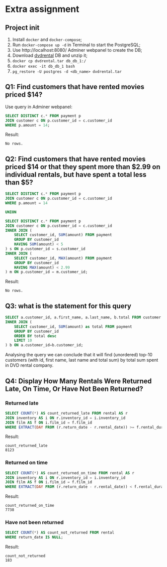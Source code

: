# Extra assignment
## Project init
1. Install `docker` and `docker-compose`;
1. Run `docker-compose up -d` in Terminal to start the PostgreSQL;
1. Use http://localhost:8080/ Adminer webpanel to create the DB;
1. Download [dvdrental](https://www.postgresqltutorial.com/wp-content/uploads/2019/05/dvdrental.zip) DB and unzip it;
1. `docker cp dvdrental.tar db_db_1:/`
1. `docker exec -it db_db_1 bash`
1. `pg_restore -U postgres -d <db_name> dvdrental.tar`

## Q1: Find customers that have rented movies priced $14?
Use query in Adminer webpanel:
```sql
SELECT DISTINCT c.* FROM payment p
JOIN customer c ON p.customer_id = c.customer_id
WHERE p.amount = 14;
```

Result:
```
No rows.
```

## Q2: Find customers that have rented movies priced $14 or that they spent more than $2.99 on individual rentals, but have spent a total less than $5?
```sql
SELECT DISTINCT c.* FROM payment p
JOIN customer c ON p.customer_id = c.customer_id
WHERE p.amount = 14

UNION

SELECT DISTINCT c.* FROM payment p
JOIN customer c ON p.customer_id = c.customer_id
INNER JOIN (
    SELECT customer_id, SUM(amount) FROM payment
    GROUP BY customer_id
    HAVING SUM(amount) < 5
) s ON p.customer_id = s.customer_id
INNER JOIN (
    SELECT customer_id, MAX(amount) FROM payment
    GROUP BY customer_id
    HAVING MAX(amount) < 2.99
) m ON p.customer_id = m.customer_id;
```

Result:
```
No rows.
```

## Q3: what is the statement for this query
```sql
SELECT a.customer_id, a.first_name, a.last_name, b.total FROM customer a 
INNER JOIN (
    SELECT customer_id, SUM(amount) as total FROM payment 
    GROUP BY customer_id 
    ORDER BY total desc 
    LIMIT 10
) b ON a.customer_id=b.customer_id;
```
Analysing the query we can conclude that it will find (unordered) top-10 customers (with id, first name, last name and total sum) by total sum spent in DVD rental company.

## Q4: Display How Many Rentals Were Returned Late, On Time, Or Have Not Been Returned?
### Returned late
```sql
SELECT COUNT(*) AS count_returned_late FROM rental AS r
JOIN inventory AS i ON r.inventory_id = i.inventory_id
JOIN film AS f ON i.film_id = f.film_id
WHERE EXTRACT(DAY FROM (r.return_date - r.rental_date)) >= f.rental_duration;
```

Result:
```
count_returned_late
8123
```

### Returned on time
```sql
SELECT COUNT(*) AS count_returned_on_time FROM rental AS r
JOIN inventory AS i ON r.inventory_id = i.inventory_id
JOIN film AS f ON i.film_id = f.film_id
WHERE EXTRACT(DAY FROM (r.return_date - r.rental_date)) < f.rental_duration;
```

Result:
```
count_returned_on_time
7738
```

### Have not been returned
```sql
SELECT COUNT(*) AS count_not_returned FROM rental
WHERE return_date IS NULL;
```

Result:
```
count_not_returned
183
```


